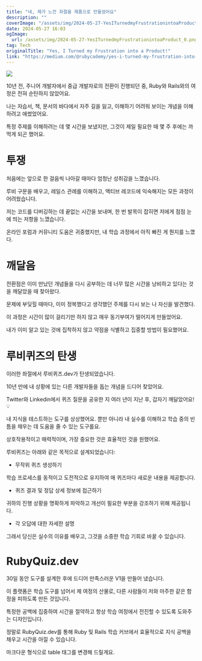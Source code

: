 ```yaml
---
title: "네, 제가 느낀 좌절을 제품으로 만들었어요"
description: ""
coverImage: "/assets/img/2024-05-27-YesITurnedmyFrustrationintoaProduct_0.png"
date: 2024-05-27 16:03
ogImage:
  url: /assets/img/2024-05-27-YesITurnedmyFrustrationintoaProduct_0.png
tag: Tech
originalTitle: "Yes, I Turned my Frustration into a Product!"
link: "https://medium.com/@rubycademy/yes-i-turned-my-frustration-into-a-product-b26acee423c0"
---
```


<img src="/assets/img/2024-05-27-YesITurnedmyFrustrationintoaProduct_0.png" />

10년 전, 주니어 개발자에서 중급 개발자로의 전환이 진행되던 중, Ruby와 Rails와의 여정은 전혀 순탄하지 않았어요.

나는 자습서, 책, 문서의 바다에서 자주 길을 잃고, 이해하기 어려워 보이는 개념을 이해하려고 애썼었어요.

특정 주제를 이해하려는 데 몇 시간을 보냈지만, 그것이 제일 필요한 때 몇 주 후에는 까먹게 되곤 했어요.

<div class="content-ad"></div>

# 투쟁

처음에는 앞으로 한 걸음씩 나아갈 때마다 엄청난 성취감을 느꼈습니다.

루비 구문을 배우고, 레일스 관례를 이해하고, 액티브 레코드에 익숙해지는 모든 과정이 어려웠습니다.

저는 코드를 디버깅하는 데 끝없는 시간을 보내며, 한 번 발목이 잡히면 저에게 점점 눈에 띄는 저항을 느꼈습니다.

<div class="content-ad"></div>

온라인 포럼과 커뮤니티 도움은 귀중했지만, 내 학습 과정에서 아직 빠진 게 뭔지를 느꼈다.

# 깨달음

전환점은 이미 만났던 개념들을 다시 공부하는 데 너무 많은 시간을 낭비하고 있다는 것을 깨달았을 때 찾아왔다.

문제에 부딪힐 때마다, 이미 정복했다고 생각했던 주제를 다시 보는 나 자신을 발견했다.

<div class="content-ad"></div>

이 과정은 시간이 많이 걸리기만 하지 않고 매우 동기부여가 떨어지게 만들었어요.

내가 이미 알고 있는 것에 집착하지 않고 약점을 식별하고 집중할 방법이 필요했어요.

# 루비퀴즈의 탄생

이러한 좌절에서 루비퀴즈.dev가 탄생되었습니다.

<div class="content-ad"></div>

10년 만에 내 상황에 있는 다른 개발자들을 돕는 개념을 드디어 찾았어요.

Twitter와 Linkedin에서 퀴즈 질문을 공유한 지 여러 년이 지난 후, 갑자기 깨달았어요! 💡

내 지식을 테스트하는 도구를 상상했어요. 뿐만 아니라 내 실수를 이해하고 학습 중의 빈틈을 채우는 데 도움을 줄 수 있는 도구를요.

상호작용적이고 매력적이며, 가장 중요한 것은 효율적인 것을 원했어요.

<div class="content-ad"></div>

루비퀴즈는 아래와 같은 목적으로 설계되었습니다:

- 무작위 퀴즈 생성하기

학습 프로세스를 동적이고 도전적으로 유지하여 매 퀴즈마다 새로운 내용을 제공합니다.

- 퀴즈 결과 및 정답 상세 정보에 접근하기

<div class="content-ad"></div>

귀하의 진행 상황을 명확하게 파악하고 개선이 필요한 부분을 강조하기 위해 제공됩니다.

- 각 오답에 대한 자세한 설명

그래서 당신은 실수의 이유를 배우고, 그것을 소중한 학습 기회로 바꿀 수 있습니다.

# RubyQuiz.dev

<div class="content-ad"></div>

30일 동안 도구를 설계한 후에 드디어 만족스러운 V1을 만들어 냈습니다.

이 플랫폼은 학습 도구를 넘어서 제 여정의 산물로, 다른 사람들이 저와 마주한 같은 함정을 피하도록 만든 것입니다.

특정한 공백에 집중하여 시간을 절약하고 항상 학습 여정에서 전진할 수 있도록 도와주는 디자인입니다.

정말로 RubyQuiz.dev를 통해 Ruby 및 Rails 학습 커브에서 효율적으로 지식 공백을 채우고 시간을 아낄 수 있습니다.

<div class="content-ad"></div>

마크다운 형식으로 table 태그를 변경해 드릴게요.
